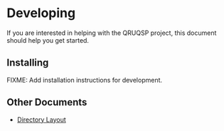 Developing
==========

If you are interested in helping with the QRUQSP project, this document should help you get started.


Installing
----------

FIXME: Add installation instructions for development.



Other Documents
---------------

- [Directory Layout](directories.md)

